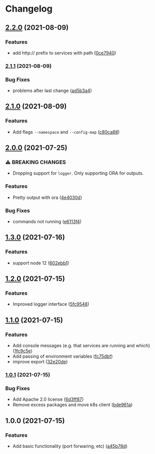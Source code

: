 # Changelog

## [2.2.0](https://www.github.com/indivorg/runner/compare/v2.1.1...v2.2.0) (2021-08-09)


### Features

* add http:// prefix to services with path ([0ce7940](https://www.github.com/indivorg/runner/commit/0ce7940b0522cb17ef5f3c37efb48f4997c397b7))

### [2.1.1](https://www.github.com/indivorg/runner/compare/v2.1.0...v2.1.1) (2021-08-09)


### Bug Fixes

* problems after last change ([ad5b3a4](https://www.github.com/indivorg/runner/commit/ad5b3a420d34c6e8fc329f72dbdd5375e2e4ae57))

## [2.1.0](https://www.github.com/indivorg/runner/compare/v2.0.0...v2.1.0) (2021-08-09)


### Features

* Add flags `--namespace` and `--config-map` ([c80ca88](https://www.github.com/indivorg/runner/commit/c80ca884374d59b70d90f3cb7fb826de6644b8b9))

## [2.0.0](https://www.github.com/indivorg/runner/compare/v1.3.0...v2.0.0) (2021-07-25)

### ⚠ BREAKING CHANGES

- Dropping support for `logger`. Only supporting ORA for outputs.

### Features

- Pretty output with ora
  ([4e4030d](https://www.github.com/indivorg/runner/commit/4e4030d83655b265c70853501ef4e2ccb7e487c9))

### Bug Fixes

- commands not running
  ([e6113f4](https://www.github.com/indivorg/runner/commit/e6113f4329f56278a898a04e89a8ccee54a59da1))

## [1.3.0](https://www.github.com/indivorg/runner/compare/v1.2.0...v1.3.0) (2021-07-16)

### Features

- support node 12
  ([602ebb1](https://www.github.com/indivorg/runner/commit/602ebb157aa46ae285b307de071d456318d3e793))

## [1.2.0](https://www.github.com/indivorg/runner/compare/v1.1.0...v1.2.0) (2021-07-15)

### Features

- Improved logger interface
  ([5fc9548](https://www.github.com/indivorg/runner/commit/5fc9548610bc02480b8d058510e7069c6c80fde3))

## [1.1.0](https://www.github.com/indivorg/runner/compare/v1.0.1...v1.1.0) (2021-07-15)

### Features

- Add console messages (e.g. that services are running and which)
  ([1fc9c5e](https://www.github.com/indivorg/runner/commit/1fc9c5eb08aff8d75918da02c91ac8f184b902b5))
- Add passing of environment variables
  ([fc75dbf](https://www.github.com/indivorg/runner/commit/fc75dbfffddfbd03fb6e5bdde5569445454b96c5))
- improve export
  ([32e20de](https://www.github.com/indivorg/runner/commit/32e20ded62a38088b219a42a0e517397170782e9))

### [1.0.1](https://www.github.com/indivorg/runner/compare/v1.0.0...v1.0.1) (2021-07-15)

### Bug Fixes

- Add Apache 2.0 license
  ([6d3ff87](https://www.github.com/indivorg/runner/commit/6d3ff87544f81a071bc51cb7148c37837b72b429))
- Remove excess packages and move k8s client
  ([bde961a](https://www.github.com/indivorg/runner/commit/bde961a5f1f1c30819f201a80d09c2e5a8721eb9))

## 1.0.0 (2021-07-15)

### Features

- Add basic functionality (port forwaring, etc)
  ([a45b78d](https://www.github.com/indivorg/runner/commit/a45b78d7945b5ee12cd8e1a1d8495af16bf33312))
